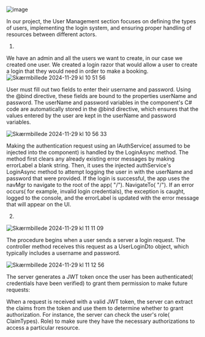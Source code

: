![image](https://github.com/user-attachments/assets/c1a1495f-e4cf-4e09-8851-28652cfb8830)

In our project, the User Management section focuses on defining the types of users, implementing the login system, and ensuring proper handling of resources between different actors.

1)
We have an admin and all the users we want to create, in our case we created one user. We created a login razor that would allow a user to create a login that they would need in order to make a booking.
![Skærmbillede 2024-11-29 kl  10 51 56](https://github.com/user-attachments/assets/9da95c91-cc57-43bf-8771-ae727ed4fa02)


User must fill out two fields to enter their username and password. Using the @bind directive, these fields are bound to the properties userName and password. The userName and password variables in the component's C# code are automatically stored in the @bind directive, which ensures that the values entered by the user are kept in the userName and password variables.

![Skærmbillede 2024-11-29 kl  10 56 33](https://github.com/user-attachments/assets/d0c95d5e-7b99-41bd-94ea-61e33d72db59)


Making the authentication request using an IAuthService( assumed to be injected into the component) is handled by the LoginAsync method. The method first clears any already existing error messages by making errorLabel a blank string. Then, it uses the injected authService's LoginAsync method to attempt logging the user in with the userName and password that were provided. If the login is successful, the app uses the navMgr to navigate to the root of the app( "/"). NavigateTo( "/").
If an error occurs( for example, invalid login credentials), the exception is caught, logged to the console, and the errorLabel is updated with the error message that will appear on the UI.


2)

![Skærmbillede 2024-11-29 kl  11 11 09](https://github.com/user-attachments/assets/de32308e-cfe9-49c7-847a-39e3381dbdac)


The procedure begins when a user sends a server a login request. The controller method receives this request as a UserLoginDto object, which typically includes a username and password.

![Skærmbillede 2024-11-29 kl  11 12 56](https://github.com/user-attachments/assets/20a83e52-7681-454c-bd4e-8470ee27973e)


The server generates a JWT token once the user has been authenticated( credentials have been verified) to grant them permission to make future requests:

When a request is received with a valid JWT token, the server can extract the claims from the token and use them to determine whether to grant authorization. For instance, the server can check the user's role( ClaimTypes). Role) to make sure they have the necessary authorizations to access a particular resource.

